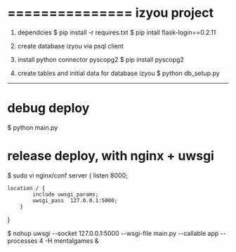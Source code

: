===============
izyou project
===============

1. dependcies
$ pip install -r requires.txt
$ pip intall flask-login==0.2.11

2. create database izyou via psql client

3. install python connector pyscopg2
$ pip install pyscopg2

4. create tables and initial data for database izyou
$ python db_setup.py

-----

# debug deploy
$ python main.py

# release deploy, with nginx + uwsgi
$ sudo vi nginx/conf
   server {
        listen       8000;
        
	location / {
            include uwsgi_params;
            uwsgi_pass  127.0.0.1:5000;
        }
   }

$ nohup uwsgi --socket 127.0.0.1:5000 --wsgi-file main.py --callable app --processes 4 -H mentalgames &

